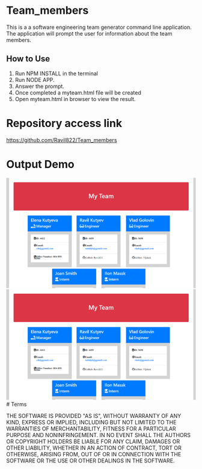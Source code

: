 # Team_members

This is a a software engineering team generator command line application. The application will prompt the user for information about the team members.

## How to Use
1. Run NPM INSTALL in the terminal
2. Run NODE APP.
3. Answer the prompt.
4. Once completed a myteam.html file will be created
5. Open myteam.html in browser to view the result.


# Repository access link

https://github.com/Ravil822/Team_members

# Output Demo

<img alt="Demo" src="lib/pictures/screen1.png">
<br>
<img alt="Demo" src="lib/pictures/screen1.png">
# Terms

THE SOFTWARE IS PROVIDED "AS IS", WITHOUT WARRANTY OF ANY KIND, EXPRESS OR IMPLIED, INCLUDING BUT NOT LIMITED TO THE WARRANTIES OF MERCHANTABILITY, FITNESS FOR A PARTICULAR PURPOSE AND NONINFRINGEMENT. IN NO EVENT SHALL THE AUTHORS OR COPYRIGHT HOLDERS BE LIABLE FOR ANY CLAIM, DAMAGES OR OTHER LIABILITY, WHETHER IN AN ACTION OF CONTRACT, TORT OR OTHERWISE, ARISING FROM, OUT OF OR IN CONNECTION WITH THE SOFTWARE OR THE USE OR OTHER DEALINGS IN THE SOFTWARE.